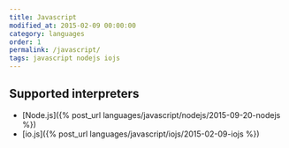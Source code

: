 ```yaml
---
title: Javascript
modified_at: 2015-02-09 00:00:00
category: languages
order: 1
permalink: /javascript/
tags: javascript nodejs iojs
---
```


## Supported interpreters

* [Node.js]({% post_url languages/javascript/nodejs/2015-09-20-nodejs %})
* [io.js]({% post_url languages/javascript/iojs/2015-02-09-iojs %})
